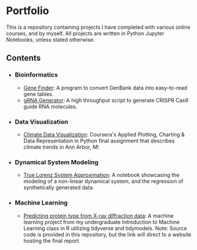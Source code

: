 # Portfolio 
This is a repository containing projects I have completed with various online courses, and 
by myself. All projects are written in Python Jupyter Notebooks, unless stated otherwise. 

## Contents 
- ### Bioinformatics 
    - [Gene Finder](https://github.com/siddsabata/portfolio/blob/master/Gene%20Finder/gene_finder.ipynb): A program to 
convert GenBank data into easy-to-read gene tables. 
    - [gRNA Generator](https://github.com/siddsabata/portfolio/blob/master/gRNA%20Generator/gRNA_generator.ipynb): A high throughput script to generate CRISPR Cas9 guide RNA molecules. 
- ### Data Visualization
    - [Climate Data Visualization](https://github.com/siddsabata/portfolio/blob/master/Climate%20Data%20Visualization/main.ipynb): Coursera's Applied Plotting, Charting & Data Representation in Python final assignment that describes climate trends in Ann Arbor, MI
- ### Dynamical System Modeling
    - [True Lorenz System Approximation](https://github.com/siddsabata/portfolio/blob/master/True%20Lorenz%20System%20Approximation/lorenz_basis.ipynb): A notebook showcasing the modeling of a non-linear dynamical system, and the regression of synthetically generated data.
- ### Machine Learning
    - [Predicting protein type from X-ray diffraction data](https://siddsabata.github.io/): A machine learning project from my undergraduate Introduction to Machine Learning class in R utilizing tidyverse and tidymodels. Note: Source code is provided in this repository, but the link will direct to a website hosting the final report. 
